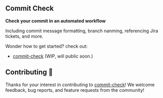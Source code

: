 ## Commit Check

**Check your commit in an automated workflow** 

Including commit message formatting, branch nanming, referencing Jira tickets, and more.

Wonder how to get started? check out:

* [commit-check](https://github.com/commit-check/commit-check) (WIP, will public soon.)

## Contributing 💪

Thanks for your interest in contributing to [commit-check](https://github.com/commit-check)! We welcome feedback, bug reports, and feature requests from the community!
